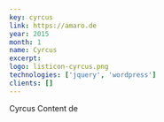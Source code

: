 ```yaml
---
key: cyrcus
link: https://amaro.de
year: 2015
month: 1
name: Cyrcus
excerpt:
logo: listicon-cyrcus.png
technologies: ['jquery', 'wordpress']
clients: []
---
```


Cyrcus Content de
